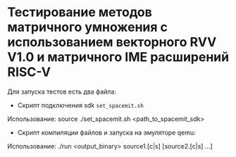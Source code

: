 # Тестирование методов матричного умножения с использованием векторного RVV V1.0 и матричного IME расширений RISC-V

Для запуска тестов есть два файла: 
- Скрипт подключения sdk `set_spacemit.sh`

Использование: source ./set_spacemit.sh <path_to_spacemit_sdk>


- Скрипт компиляции файлов и запуска на эмуляторе qemu:

Использование: ./run <output_binary> source1.[c|s] [source2.[c|s] ...]
